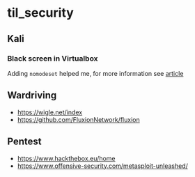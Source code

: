 # til_security

## Kali

### Black screen in Virtualbox

Adding `nomodeset` helped me, for more information see [article](https://community.linuxmint.com/tutorial/view/842)

## Wardriving

* https://wigle.net/index
* https://github.com/FluxionNetwork/fluxion

## Pentest

* https://www.hackthebox.eu/home
* https://www.offensive-security.com/metasploit-unleashed/
